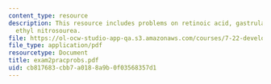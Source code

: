 ```yaml
---
content_type: resource
description: This resource includes problems on retinoic acid, gastrula stage, and
  ethyl nitrosourea.
file: https://ol-ocw-studio-app-qa.s3.amazonaws.com/courses/7-22-developmental-biology-fall-2005/cb817683cbb7a0188a9b0f03568357d1_exam2pracprobs.pdf
file_type: application/pdf
resourcetype: Document
title: exam2pracprobs.pdf
uid: cb817683-cbb7-a018-8a9b-0f03568357d1
---
```

